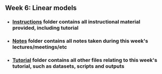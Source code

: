## Week 6: Linear models

- ### [Instructions](Week%2006/Instructions)  folder contains all instructional material provided, including tutorial
- ### [Notes](Week%2006/Notes)   folder contains all notes taken during this week's lectures/meetings/etc
- ### [Tutorial](Week%2006/Tutorial)  folder contains all other files relating to this week's tutorial, such as datasets, scripts and outputs  
